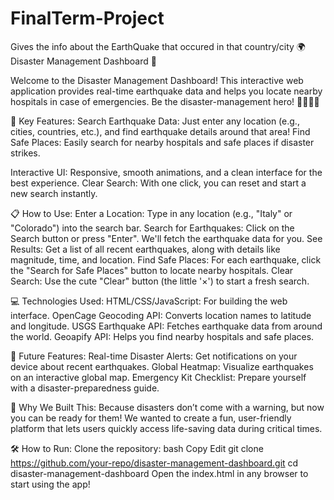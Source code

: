 # FinalTerm-Project
Gives the info about the EarthQuake that occured in that country/city
🌍 Disaster Management Dashboard 🚨

Welcome to the Disaster Management Dashboard! This interactive web application provides real-time earthquake data and helps you locate nearby hospitals in case of emergencies. Be the disaster-management hero! 🦸‍♂️🦸‍♀️

🎯 Key Features:
Search Earthquake Data: Just enter any location (e.g., cities, countries, etc.), and find earthquake details around that area!
Find Safe Places: Easily search for nearby hospitals and safe places if disaster strikes.

Interactive UI: Responsive, smooth animations, and a clean interface for the best experience.
Clear Search: With one click, you can reset and start a new search instantly.

📋 How to Use:
Enter a Location: Type in any location (e.g., "Italy" or "Colorado") into the search bar.
Search for Earthquakes: Click on the Search button or press "Enter". We'll fetch the earthquake data for you.
See Results: Get a list of all recent earthquakes, along with details like magnitude, time, and location.
Find Safe Places: For each earthquake, click the "Search for Safe Places" button to locate nearby hospitals.
Clear Search: Use the cute "Clear" button (the little '×') to start a fresh search.

💻 Technologies Used:
HTML/CSS/JavaScript: For building the web interface.
OpenCage Geocoding API: Converts location names to latitude and longitude.
USGS Earthquake API: Fetches earthquake data from around the world.
Geoapify API: Helps you find nearby hospitals and safe places.

🚀 Future Features:
Real-time Disaster Alerts: Get notifications on your device about recent earthquakes.
Global Heatmap: Visualize earthquakes on an interactive global map.
Emergency Kit Checklist: Prepare yourself with a disaster-preparedness guide.

🌟 Why We Built This:
Because disasters don’t come with a warning, but now you can be ready for them! We wanted to create a fun, user-friendly platform that lets users quickly access life-saving data during critical times.

🛠 How to Run:
Clone the repository:
bash
Copy
Edit
git clone https://github.com/your-repo/disaster-management-dashboard.git
cd disaster-management-dashboard
Open the index.html in any browser to start using the app!
